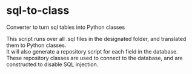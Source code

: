 # sql-to-class
Converter to turn sql tables into Python classes  

This script runs over all .sql files in the designated folder, and translated them to Python classes.  
It will also generate a repository script for each field in the database.  
These repository classes are used to connect to the database, and are constructed to disable SQL injection.
